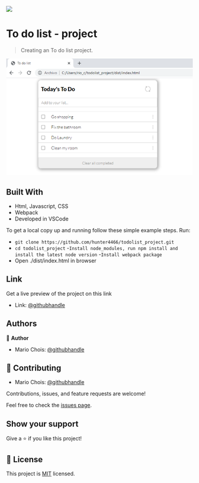 
![](https://img.shields.io/badge/Microverse-blueviolet)

# To do list - project

> Creating an To do list project.

![screenshot](./src/Assets/Images/Screenshots/preview1.png)



## Built With

- Html, Javascript, CSS
- Webpack
- Developed in VSCode


To get a local copy up and running follow these simple example steps.
Run:
- `git clone https://github.com/hunter4466/todolist_project.git`
- `cd todolist_project`
-`Install node_modules, run npm install and install the latest node version`
-`Install webpack package`
- Open ./dist/index.html in browser

## Link

Get a live preview of the project on this link

- Link: [@githubhandle](https://hunter4466.github.io/todolist_project/dist/index.html)


## Authors

👤 **Author**

- Mario Chois: [@githubhandle](https://github.com/hunter4466)


## 🤝 Contributing


- Mario Chois: [@githubhandle](https://github.com/hunter4466)

Contributions, issues, and feature requests are welcome!

Feel free to check the [issues page](https://github.com/hunter4466/todolist_project/issues).

## Show your support

Give a ⭐️ if you like this project!

## 📝 License

This project is [MIT](./MIT.md) licensed.